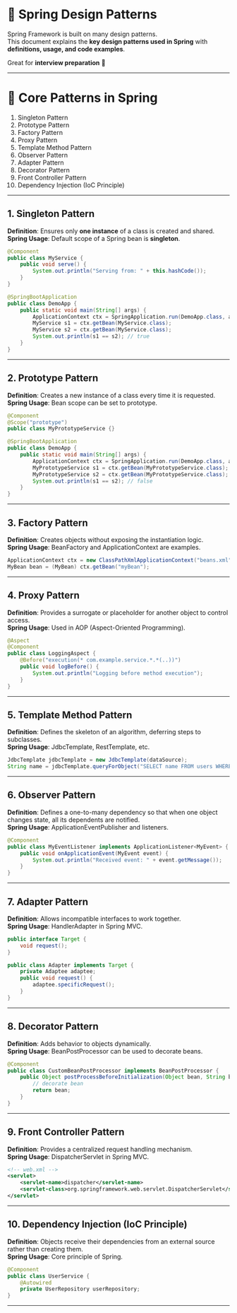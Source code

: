 # 🌱 Spring Design Patterns

Spring Framework is built on many design patterns.  
This document explains the **key design patterns used in Spring** with **definitions, usage, and code examples**.  

Great for **interview preparation** 🚀  

---

# 🔹 Core Patterns in Spring

1. Singleton Pattern  
2. Prototype Pattern  
3. Factory Pattern  
4. Proxy Pattern  
5. Template Method Pattern  
6. Observer Pattern  
7. Adapter Pattern  
8. Decorator Pattern  
9. Front Controller Pattern  
10. Dependency Injection (IoC Principle)  

---

## 1. Singleton Pattern
**Definition**: Ensures only **one instance** of a class is created and shared.  
**Spring Usage**: Default scope of a Spring bean is **singleton**.

```java
@Component
public class MyService {
    public void serve() {
        System.out.println("Serving from: " + this.hashCode());
    }
}

@SpringBootApplication
public class DemoApp {
    public static void main(String[] args) {
        ApplicationContext ctx = SpringApplication.run(DemoApp.class, args);
        MyService s1 = ctx.getBean(MyService.class);
        MyService s2 = ctx.getBean(MyService.class);
        System.out.println(s1 == s2); // true
    }
}
```

---

## 2. Prototype Pattern
**Definition**: Creates a new instance of a class every time it is requested.  
**Spring Usage**: Bean scope can be set to prototype.

```java
@Component
@Scope("prototype")
public class MyPrototypeService {}

@SpringBootApplication
public class DemoApp {
    public static void main(String[] args) {
        ApplicationContext ctx = SpringApplication.run(DemoApp.class, args);
        MyPrototypeService s1 = ctx.getBean(MyPrototypeService.class);
        MyPrototypeService s2 = ctx.getBean(MyPrototypeService.class);
        System.out.println(s1 == s2); // false
    }
}
```

---

## 3. Factory Pattern
**Definition**: Creates objects without exposing the instantiation logic.  
**Spring Usage**: BeanFactory and ApplicationContext are examples.

```java
ApplicationContext ctx = new ClassPathXmlApplicationContext("beans.xml");
MyBean bean = (MyBean) ctx.getBean("myBean");
```

---

## 4. Proxy Pattern
**Definition**: Provides a surrogate or placeholder for another object to control access.  
**Spring Usage**: Used in AOP (Aspect-Oriented Programming).

```java
@Aspect
@Component
public class LoggingAspect {
    @Before("execution(* com.example.service.*.*(..))")
    public void logBefore() {
        System.out.println("Logging before method execution");
    }
}
```

---

## 5. Template Method Pattern
**Definition**: Defines the skeleton of an algorithm, deferring steps to subclasses.  
**Spring Usage**: JdbcTemplate, RestTemplate, etc.

```java
JdbcTemplate jdbcTemplate = new JdbcTemplate(dataSource);
String name = jdbcTemplate.queryForObject("SELECT name FROM users WHERE id=?", String.class, 1);
```

---

## 6. Observer Pattern
**Definition**: Defines a one-to-many dependency so that when one object changes state, all its dependents are notified.  
**Spring Usage**: ApplicationEventPublisher and listeners.

```java
@Component
public class MyEventListener implements ApplicationListener<MyEvent> {
    public void onApplicationEvent(MyEvent event) {
        System.out.println("Received event: " + event.getMessage());
    }
}
```

---

## 7. Adapter Pattern
**Definition**: Allows incompatible interfaces to work together.  
**Spring Usage**: HandlerAdapter in Spring MVC.

```java
public interface Target {
    void request();
}

public class Adapter implements Target {
    private Adaptee adaptee;
    public void request() {
        adaptee.specificRequest();
    }
}
```

---

## 8. Decorator Pattern
**Definition**: Adds behavior to objects dynamically.  
**Spring Usage**: BeanPostProcessor can be used to decorate beans.

```java
@Component
public class CustomBeanPostProcessor implements BeanPostProcessor {
    public Object postProcessBeforeInitialization(Object bean, String beanName) {
        // decorate bean
        return bean;
    }
}
```

---

## 9. Front Controller Pattern
**Definition**: Provides a centralized request handling mechanism.  
**Spring Usage**: DispatcherServlet in Spring MVC.

```xml
<!-- web.xml -->
<servlet>
    <servlet-name>dispatcher</servlet-name>
    <servlet-class>org.springframework.web.servlet.DispatcherServlet</servlet-class>
</servlet>
```

---

## 10. Dependency Injection (IoC Principle)
**Definition**: Objects receive their dependencies from an external source rather than creating them.  
**Spring Usage**: Core principle of Spring.

```java
@Component
public class UserService {
    @Autowired
    private UserRepository userRepository;
}
```

---
